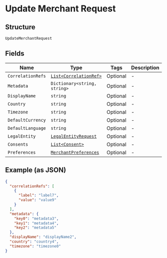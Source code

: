 
# Update Merchant Request

## Structure

`UpdateMerchantRequest`

## Fields

| Name | Type | Tags | Description |
|  --- | --- | --- | --- |
| `CorrelationRefs` | [`List<CorrelationRef>`](../../doc/models/correlation-ref.md) | Optional | - |
| `Metadata` | `Dictionary<string, string>` | Optional | - |
| `DisplayName` | `string` | Optional | - |
| `Country` | `string` | Optional | - |
| `Timezone` | `string` | Optional | - |
| `DefaultCurrency` | `string` | Optional | - |
| `DefaultLanguage` | `string` | Optional | - |
| `LegalEntity` | [`LegalEntityRequest`](../../doc/models/legal-entity-request.md) | Optional | - |
| `Consents` | [`List<Consent>`](../../doc/models/consent.md) | Optional | - |
| `Preferences` | [`MerchantPreferences`](../../doc/models/merchant-preferences.md) | Optional | - |

## Example (as JSON)

```json
{
  "correlationRefs": [
    {
      "label": "label7",
      "value": "value9"
    }
  ],
  "metadata": {
    "key0": "metadata3",
    "key1": "metadata4",
    "key2": "metadata5"
  },
  "displayName": "displayName2",
  "country": "country4",
  "timezone": "timezone0"
}
```

